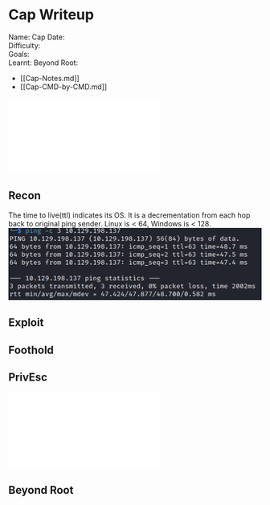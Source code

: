 # Cap Writeup

Name: Cap
Date:  
Difficulty:  
Goals:  
Learnt:
Beyond Root:

- [[Cap-Notes.md]]
- [[Cap-CMD-by-CMD.md]]


![](Cap-map.excalidraw.md)

## Recon

The time to live(ttl) indicates its OS. It is a decrementation from each hop back to original ping sender. Linux is < 64, Windows is < 128.
![ping](Screenshots/ping.png)
	
## Exploit

## Foothold

## PrivEsc

![](Cap-map.excalidraw.md)

## Beyond Root


